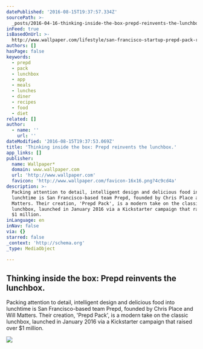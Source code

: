 ```yaml
---
datePublished: '2016-08-15T19:37:57.334Z'
sourcePath: >-
  _posts/2016-04-16-thinking-inside-the-box-prepd-reinvents-the-lunchbox-or-life.md
inFeed: true
isBasedOnUrl: >-
  http://www.wallpaper.com/lifestyle/san-francisco-startup-prepd-pack-reinvents-the-lunchbox
authors: []
hasPage: false
keywords:
  - prepd
  - pack
  - lunchbox
  - app
  - meals
  - lunches
  - diner
  - recipes
  - food
  - diet
related: []
author:
  - name: ''
    url: ''
dateModified: '2016-08-15T19:37:53.069Z'
title: 'Thinking inside the box: Prepd reinvents the lunchbox.'
app_links: []
publisher:
  name: Wallpaper*
  domain: www.wallpaper.com
  url: 'http://www.wallpaper.com'
  favicon: 'http://www.wallpaper.com/favicon-16x16.png?4c9cd4a'
description: >-
  Packing attention to detail, intelligent design and delicious food into
  lunchtime is San Francisco-based team Prepd, founded by Chris Place and Will
  Matters. Their creation, 'Prepd Pack', is a modern take on the classic
  lunchbox, launched in January 2016 via a Kickstarter campaign that raised over
  $1 million.
inLanguage: en
inNav: false
via: {}
starred: false
_context: 'http://schema.org'
_type: MediaObject

---
```

<article style=""><h1>Thinking inside the box: Prepd reinvents the lunchbox.</h1><p>Packing attention to detail, intelligent design and delicious food into lunchtime is San Francisco-based team Prepd, founded by Chris Place and Will Matters. Their creation, 'Prepd Pack', is a modern take on the classic lunchbox, launched in January 2016 via a Kickstarter campaign that raised over $1 million.</p><img src="https://s3-us-west-2.amazonaws.com/the-grid-img/p/53a022f82e153fb6ebb5204fcc6e09944b676b68.jpg" /></article>